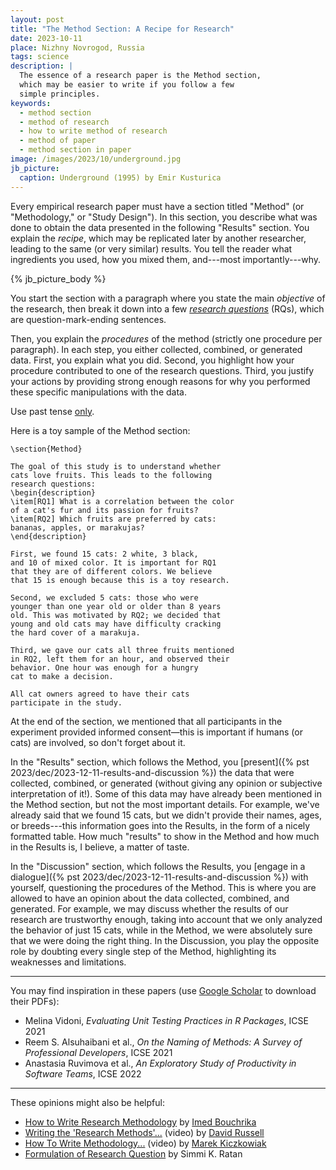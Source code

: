 ```yaml
---
layout: post
title: "The Method Section: A Recipe for Research"
date: 2023-10-11
place: Nizhny Novrogod, Russia
tags: science
description: |
  The essence of a research paper is the Method section,
  which may be easier to write if you follow a few
  simple principles.
keywords:
  - method section
  - method of research
  - how to write method of research
  - method of paper
  - method section in paper
image: /images/2023/10/underground.jpg
jb_picture:
  caption: Underground (1995) by Emir Kusturica
---
```


Every empirical research paper must have a section titled "Method" (or "Methodology," or "Study Design"). In this section, you describe what was done to obtain the data presented in the following "Results" section. You explain the _recipe_, which may be replicated later by another researcher, leading to the same (or very similar) results. You
tell the reader what ingredients you used, how you mixed them, and---most
importantly---why.

<!--more-->

{% jb_picture_body %}

You start the section with a paragraph where you state the main _objective_ of the
research, then break it down into a few 
[_research questions_](https://en.wikipedia.org/wiki/Research_question) (RQs),
which are question-mark-ending sentences.

Then, you explain the _procedures_ of the method (strictly one procedure per paragraph). 
In each step, you either collected, combined, or generated data. First, you explain what
you did. Second, you highlight how your procedure contributed to one of the
research questions. Third, you justify your actions by providing strong enough
reasons for why you performed these specific manipulations with the data.

Use past tense
[only](https://www.scribbr.com/frequently-asked-questions/tense-methods-section/).

Here is a toy sample of the Method section:

``` 
\section{Method}

The goal of this study is to understand whether 
cats love fruits. This leads to the following 
research questions:   
\begin{description}
\item[RQ1] What is a correlation between the color 
of a cat's fur and its passion for fruits? 
\item[RQ2] Which fruits are preferred by cats: 
bananas, apples, or marakujas?
\end{description}

First, we found 15 cats: 2 white, 3 black, 
and 10 of mixed color. It is important for RQ1 
that they are of different colors. We believe 
that 15 is enough because this is a toy research.

Second, we excluded 5 cats: those who were 
younger than one year old or older than 8 years 
old. This was motivated by RQ2; we decided that
young and old cats may have difficulty cracking 
the hard cover of a marakuja.

Third, we gave our cats all three fruits mentioned 
in RQ2, left them for an hour, and observed their 
behavior. One hour was enough for a hungry
cat to make a decision.

All cat owners agreed to have their cats 
participate in the study. 
```

At the end of the section, we mentioned that all participants in the experiment
provided informed consent—this is important if humans (or cats) are involved,
so don't forget about it.

In the "Results" section, which follows the Method, you 
[present]({% pst 2023/dec/2023-12-11-results-and-discussion %}) the data that
were collected, combined, or generated (without giving any opinion or
subjective interpretation of it!). Some of this data may have already been
mentioned in the Method section, but not the most important details. For
example, we've already said that we found 15 cats, but we didn't provide their
names, ages, or breeds---this information goes into the Results, in the form of
a nicely formatted table. How much "results" to show in the Method and how much
in the Results is, I believe, a matter of taste.

In the "Discussion" section, which follows the Results, you 
[engage in a dialogue]({% pst 2023/dec/2023-12-11-results-and-discussion %})
with yourself, questioning the procedures of the Method. This is where
you are allowed to have an opinion about the data collected, combined, and
generated. For example, we may discuss whether the results of our research
are trustworthy enough, taking into account that we only analyzed the behavior
of just 15 cats, while in the Method, we were absolutely sure that we were doing
the right thing. In the Discussion, you play the opposite role by doubting
every single step of the Method, highlighting its weaknesses and limitations.

<hr/>

You may find inspiration in these papers 
(use [Google Scholar](https://scholar.google.com/) to download their PDFs):

  * Melina Vidoni, _Evaluating Unit Testing Practices in R Packages_, ICSE 2021
  * Reem S. Alsuhaibani et al., _On the Naming of Methods: A Survey of Professional Developers_, ICSE 2021
  * Anastasia Ruvimova et al., _An Exploratory Study of Productivity in Software Teams_, ICSE 2022

<hr/>

These opinions might also be helpful:

  * [How to Write Research Methodology](https://research.com/research/how-to-write-research-methodology)
    by [Imed Bouchrika](https://scholar.google.com/citations?user=kudrpNsAAAAJ)
  * [Writing the 'Research Methods'...](https://www.youtube.com/watch?v=SxKd66g7M1s) (video)
    by [David Russell](https://soc.appstate.edu/faculty-staff/david-russell-phd)
  * [How To Write Methodology...](https://www.youtube.com/watch?v=jWPul_eifeU) (video)
    by [Marek Kiczkowiak](https://scholar.google.com/citations?user=MR45-AwAAAAJ)
  * [Formulation of Research Question](https://www.ncbi.nlm.nih.gov/pmc/articles/PMC6322175/)
    by Simmi K. Ratan

